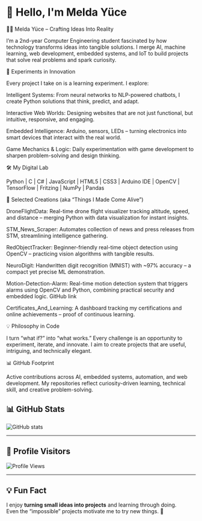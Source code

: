 # 👋 Hello, I'm Melda Yüce

👩‍💻 Melda Yüce – Crafting Ideas Into Reality

I’m a 2nd-year Computer Engineering student fascinated by how technology transforms ideas into tangible solutions. I merge AI, machine learning, web development, embedded systems, and IoT to build projects that solve real problems and spark curiosity.

🔬 Experiments in Innovation

Every project I take on is a learning experiment. I explore:

Intelligent Systems: From neural networks to NLP-powered chatbots, I create Python solutions that think, predict, and adapt.

Interactive Web Worlds: Designing websites that are not just functional, but intuitive, responsive, and engaging.

Embedded Intelligence: Arduino, sensors, LEDs – turning electronics into smart devices that interact with the real world.

Game Mechanics & Logic: Daily experimentation with game development to sharpen problem-solving and design thinking.

🛠 My Digital Lab

Python | C | C# | JavaScript | HTML5 | CSS3 | Arduino IDE | OpenCV | TensorFlow | Fritzing | NumPy | Pandas

🚀 Selected Creations (aka “Things I Made Come Alive”)

DroneFlightData: Real-time drone flight visualizer tracking altitude, speed, and distance – merging Python with data visualization for instant insights.

STM_News_Scraper: Automates collection of news and press releases from STM, streamlining intelligence gathering.

RedObjectTracker: Beginner-friendly real-time object detection using OpenCV – practicing vision algorithms with tangible results.

NeuroDigit: Handwritten digit recognition (MNIST) with ~97% accuracy – a compact yet precise ML demonstration.

Motion-Detection-Alarm: Real-time motion detection system that triggers alarms using OpenCV and Python, combining practical security and embedded logic. GitHub link

Certificates_And_Learning: A dashboard tracking my certifications and online achievements – proof of continuous learning.

💡 Philosophy in Code

I turn “what if?” into “what works.” Every challenge is an opportunity to experiment, iterate, and innovate. I aim to create projects that are useful, intriguing, and technically elegant.

📊 GitHub Footprint

Active contributions across AI, embedded systems, automation, and web development. My repositories reflect curiosity-driven learning, technical skill, and creative problem-solving.
## 📊 GitHub Stats
![GitHub stats](https://github-readme-stats.vercel.app/api?username=MeldaYuceee&show_icons=true&theme=radical)

---

## 👀 Profile Visitors
![Profile Views](https://komarev.com/ghpvc/?username=Melda-Yuce&color=blue)

---

## 💡 Fun Fact
I enjoy **turning small ideas into projects** and learning through doing.  
Even the “impossible” projects motivate me to try new things. 🌟
